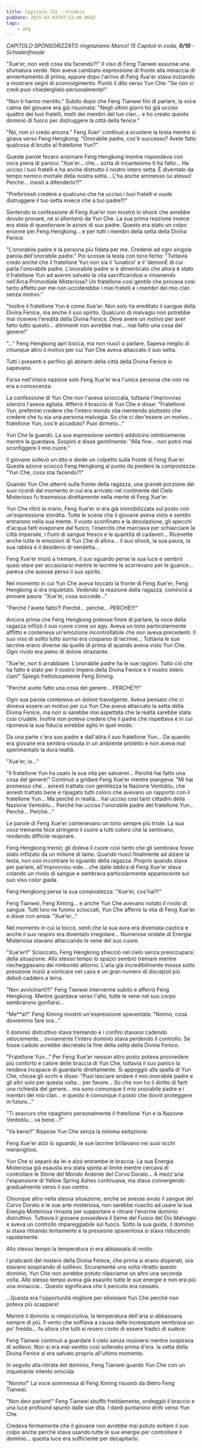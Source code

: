 ```yaml
---
title: Capitolo 722 – Crudele
pubDate: 2025-02-03T07:52:46.864Z
tags:
    - atg
---
```



<em>CAPITOLO SPONSORIZZATO ringraziamo Marco!</em>
<em>15 Capitoli in coda, <strong>0/10</strong></em>
<em>-Schadenfreude</em>


"Xue'er, non vedi cosa sta facendo?!" Il viso di Feng Tianwei assunse una sfumatura verde. Non aveva cambiato espressione di fronte alla minaccia di annientamento di prima, eppure dopo l'arrivo di Feng Xue'er stava iniziando a mostrare segni di sconvolgimento. Puntò il dito verso Yun Che: "Se non ci credi puoi chiederglielo personalmente!"


"Non ti hanno mentito." Subito dopo che Feng Tianwei finì di parlare, la voce calma del giovane era già risuonata: "Negli ultimi giorni ho già ucciso quattro dei tuoi fratelli, molti dei membri del tuo clan... e ho creato questo dominio di fuoco per distruggere la città della fenice."


"No, non ci credo ancora." Feng Xuer' continuò a scuotere la testa mentre si girava verso Feng Hengkong. "Onorabile padre, cos'è successo? Avete fatto qualcosa di brutto al fratellone Yun?"


Queste parole fecero ansimare Feng Hengkong mentre rispondeva con voce piena di panico: "Xue'er... che... sorta di incantesimo ti ha fatto... Ha ucciso i tuoi fratelli e ha anche distrutto il nostro intero setta. È diventato da tempo nemico mortale della nostra setta... L'ha anche ammesso lui stesso! Perché... insisti a difenderlo?!"


"Preferiresti credere a qualcuno che ha ucciso i tuoi fratelli e vuole distruggere il tuo setta invece che a tuo padre?!"


Sentendo la confessione di Feng Xue'er non mostrò lo shock che avrebbe dovuto provare, né si allontanò da Yun Che. La sua prima reazione invece era stata di questionare le azioni di suo padre. Questo era stato un colpo enorme per Feng Hengkong... e per tutti i membri della setta della Divina Fenice.


"L'onorabile padre è la persona più fidata per me. Crederei ad ogni singola parola dell'onorabile padre." Poi scosse la testa con tono ferito: "Tuttavia credo anche che il fratellone Yun non sia il 'lunatico' e il 'demonÈ di cui parla l'onorabile padre. L'onorabile padre si è dimenticato che allora è stato il fratellone Yun ad avermi salvato la vita sacrificandosi e rimanendo nell'Arca Primordiale Misteriosa? Un fratellone così gentile che provava così tanto affetto per me non ucciderebbe i miei fratelli e i membri del mio clan senza motivo."


"Inoltre il fratellone Yun è come Xue'er. Non solo ha ereditato il sangue della Divina Fenice, ma anche il suo spirito. Qualcuno di malvagio non potrebbe mai ricevere l'eredità della Divina Fenice. Deve avere un motivo per aver fatto tutto questo... altrimenti non avrebbe mai... mai fatto una cosa del genere!"


"..." Feng Hengkong aprì bocca, ma non riuscì a parlare. Sapeva meglio di chiunque altro il motivo per cui Yun Che aveva attaccato il suo setta.


Tutti i presenti e perfino gli abitanti della città della Divina Fenice lo sapevano.


Forse nell'intera nazione solo Feng Xue'er era l'unica persona che non ne era a conoscenza.


La confessione di Yun Che non l'aveva scioccata, tuttavia l'improvviso silenzio l'aveva agitata. Afferrò il braccio di Yun Che e disse: "Fratellone Yun, preferirei credere che l'intero mondo stia mentendo piuttosto che credere che tu sia una persona malvagia. So che ci dev'essere un motivo... fratellone Yun, cos'è accaduto? Puoi dirmelo..."


Yun Che la guardò. La sua espressione sembrò addolcirsi istintivamente mentre la guardava. Sospirò e disse gentilmente: "Alla fine... non potrò mai sconfiggere il mio cuore."


Il giovane sollevò un dito e diede un colpetto sulla fronte di Feng Xue'er. Questa azione scioccò Feng Hengkong al punto da perdere la compostezza: "Yun Che, cosa stai facendo?!"


Quando Yun Che atterrò sulla fronte della ragazza, una grande porzione dei suoi ricordi dal momento in cui era arrivato nel continente del Cielo Misterioso fu trasmessa direttamente nella mente di Feng Xue'er.


Yun Che ritirò la mano, Feng Xue'er si era già immobilizzata sul posto con un'espressione stordita. Tutte le scene che il giovane aveva visto e sentito entrarono nella sua mente. Il vuoto sconfinato e la desolazione, gli specchi d'acqua fatti evaporare dal fuoco, l'esercito che marciava per schiacciare la città imperiale, i fiumi di sangue fresco e le quantità di cadaveri... Ricevette anche tutte le emozioni di Yun Che di allora... il suo shock, la sua paura, la sua rabbia e il desiderio di vendetta...


Feng Xue'er iniziò a tremare, il suo sguardo perse la sua luce e sembrò quasi stare per accasciarsi mentre le lacrime le scorrevano per le guance... pareva che avesse perso il suo spirito.


Nel momento in cui Yun Che aveva toccato la fronte di Feng Xue'er, Feng Hengkong si era inquietato. Vedendo la reazione della ragazza, cominciò a provare paura: "Xue'er, cosa succede..."


"Perché l'avete fatto?! Perché... perché... PERCHÉ!!!"


Ancora prima che Feng Hengkong potesse finire di parlare, la voce della ragazza infilzò il suo cuore come un ago. Aveva un tono particolarmente afflitto e conteneva un'emozione incontrollabile che non aveva precedenti. Il suo viso di solito tutto sorrisi era cosparso di lacrime... Tuttavia le sue lacrime erano diverse da quelle di prima di quando aveva visto Yun Che. Ogni rivolo era pieno di dolore straziante.


"Xue'er, non ti arrabbiare. L'onorabile padre ha le sue ragioni. Tutto ciò che ha fatto è stato per il nostro Impero della Divina Fenice e il nostro intero clan!" Spiegò frettolosamente Feng Ximing.


"Perché avete fatto una cosa del genere... PERCHÉ?!!"


Ogni sua parola conteneva un dolore travolgente. Aveva pensato che ci doveva essere un motivo per cui Yun Che aveva attaccato la setta della Divina Fenice, ma non si sarebbe mai aspettata che la realtà sarebbe stata così crudele. Inoltre non poteva credere che il padre che rispettava e in cui riponeva la sua fiducia avrebbe agito in quel modo.


Da una parte c'era suo padre e dall'altra il suo fratellone Yun... Da quando era giovane era sembra vissuta in un ambiente protetto e non aveva mai sperimentato la dura realtà.


"Xue'er, io..."


"Il fratellone Yun ha usato la sua vita per salvarmi... Perché hai fatto una cosa del genere!" Continuò a gridare Feng Xue'er mentre piangeva: "Mi hai promesso che... avresti trattato con gentilezza la Nazione Ventoblu, che avresti trattato bene e ripagato tutti coloro che avevano un rapporto con il fratellone Yun... Ma perché in realtà... hai ucciso così tanti cittadini della Nazione Ventoblu... Perché hai ucciso l'onorabile padre del fratellone Yun... Perché... Perché..."


Le parole di Feng Xue'er contenevano un tono sempre più triste. La sua voce tremante fece stringere il cuore a tutti coloro che la sentivano, rendendo difficile respirare.


Feng Hengkong tremò; gli doleva il cuore così tanto che gli sembrava fosse stato infilzato da un milione di lame. Quando riuscì finalmente ad alzare la testa, non osò incontrare lo sguardo della ragazza. Proprio quando stava per parlare, all'improvviso vide... che dalle labbra di Feng Xue'er stava colando un rivolo di sangue e sembrava particolarmente appariscente sul suo viso color giada.


Feng Hengkong perse la sua compostezza: "Xue'er, cos'hai?!"


Feng Tianwei, Feng Ximing... e anche Yun Che avevano notato il rivolo di sangue. Tutti loro ne furono scioccati, Yun Che afferrò la vita di Feng Xue'er e disse con ansia: "Xue'er..."


Nel momento in cui la toccò, sentì che la sua aura era diventata caotica e anche il suo respiro era diventato irregolare... Numerose ondate di Energia Misteriosa stavano attaccando le vene del suo cuore.


"Xue'er!!" Scioccato, Feng Hengkong sfrecciò nel cielo senza preoccuparsi della situazione. Allo stesso tempo lo spazio sembrò tremare mentre riecheggiavano dei rimbombi attorno. L'aria già incredibilmente messa sotto pressione iniziò a vorticare nel caos e un gran numero di discepoli più deboli caddero a terra.


"Non avvicinarti!!!" Feng Tianwei intervenne subito e afferrò Feng Hengkong. Mentre guardava verso l'alto, tutte le vene nel suo corpo sembrarono gonfiarsi...


"Me**a!!" Feng Ximing mostrò un'espressione spaventata: "Nonno, cosa dovremmo fare ora..."


Il dominio distruttivo stava tremando e i confini stavano cadendo velocemente... ovviamente l'intero dominio stava perdendo il controllo.
Se fosse caduto avrebbe decretato la fine della setta della Divina Fenice.


"Fratellone Yun..." Per Feng Xue'er nessun altro posto poteva provvedere più conforto e calore delle braccia di Yun Che, tuttavia il suo panico la rendeva incapace di guardarlo direttamente. Si appoggiò alla spalla di Yun Che, chiuse gli occhi e disse: "Puoi lasciare andare il mio onorabile padre e gli altri solo per questa volta... per favore... So che non ho il diritto di farti una richiesta del genere... ma sono comunque il mio onorabile padre e i membri del mio clan... e questo è comunque il posto che dovrò proteggere in futuro..."


"Ti assicuro che ripagherò personalmente il fratellone Yun e la Nazione Ventoblu... va bene...?"


"Va bene!!" Rispose Yun Che senza la minima esitazione.


Feng Xue'er alzò lo sguardo, le sue lacrime brillavano nei suoi occhi meravigliosi.


Yun Che si separò da lei e alzò entrambe le braccia. La sua Energia Misteriosa già esausta era stata spinta al limite mentre cercava di controllare le Storie del Mondo Ardente del Corvo Dorato... A mezz'aria l'espansione di Yellow Spring Ashes continuava, ma stava convergendo gradualmente verso il suo centro.


Chiunque altro nella stessa situazione, anche se avesse avuto il sangue del Corvo Dorato e le sue arte misteriosa, non sarebbe riuscito ad usare la sua Energia Misteriosa rimasta per supportare e ritirare l'enorme dominio distruttivo. Tuttavia il giovane possedeva il Seme del Fuoco del Dio Malvagio e aveva un controllo impareggiabile sul fuoco. Sotto la sua guida, il dominio si stava ritirando lentamente e la pressione spaventosa si stava riducendo rapidamente.


Allo stesso tempo la temperatura si era abbassata di molto.


I praticanti del mistero della Divina Fenice, che prima si erano disperati, ora stavano sospirando di sollievo. Sicuramente una volta ritratto questo dominio, Yun Che non avrebbe potuto rilasciarne un altro una seconda volta. Allo stesso tempo aveva già esaurito tutte le sue energie e non era più una minaccia... Questo significava che il pericolo era cessato.


...Questa era l'opportunità migliore per eliminare Yun Che perché non poteva più scappare!


Mentre il dominio si rimpiccioliva, la temperatura dell'aria si abbassava sempre di più. Il vento che soffiava a causa delle increspature sembrava un po' freddo... fu allora che tutti si resero conto di essere fradici di sudore.


Feng Tianwei continuò a guardare il cielo senza muoversi mentre sospirava di sollievo. Non si era mai sentito così sollevato prima d'ora. la setta della Divina Fenice si era salvato proprio all'ultimo momento.


In seguito alla ritirata del dominio, Feng Tianwei guardò Yun Che con un inquietante intento omicida.


"Nonno!" La voce sommessa di Feng Ximing risuonò da dietro Feng Tianwei.


"Non devi parlare!" Feng Tianwei sbuffò freddamente, ondeggiò il braccio e una luce profound spuntò dalle sue dita. I dardi puntarono dritti verso Yun Che.


Credeva fermamente che il giovane non avrebbe mai potuto evitare il suo colpo anche perché stava usando tutte le sue energie per controllare il dominio... questa luce era sufficiente per decapitarlo.
                                


                                



